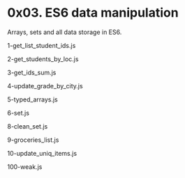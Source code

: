 # 0x03. ES6 data manipulation

Arrays, sets and all data storage in ES6.

1-get_list_student_ids.js

2-get_students_by_loc.js

3-get_ids_sum.js

4-update_grade_by_city.js

5-typed_arrays.js

6-set.js

8-clean_set.js

9-groceries_list.js

10-update_uniq_items.js

100-weak.js
